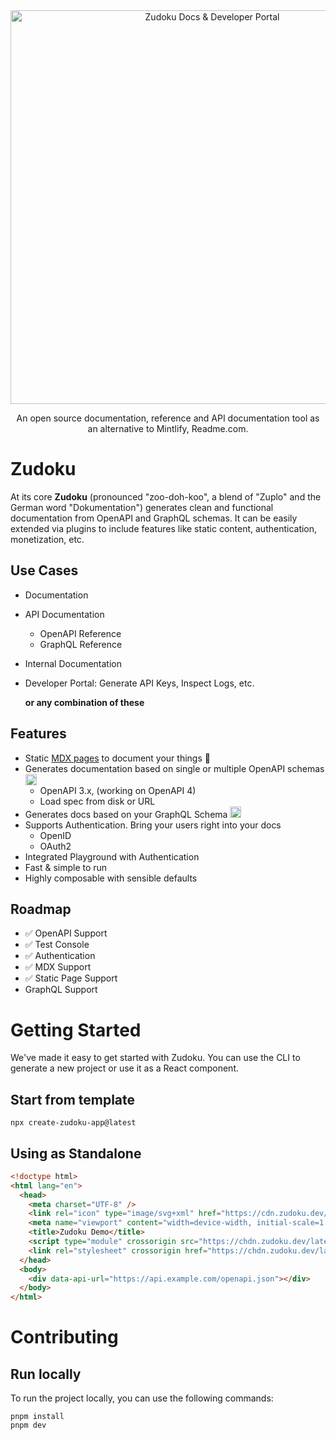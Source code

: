 <div align=center>

<picture>
  <source media="(prefers-color-scheme: dark)" srcset="./assets/zudoku-logo-light.svg" width=630>
  <img alt="Zudoku Docs & Developer Portal" src="./assets/zudoku-logo-dark.svg" width=630>
</picture>

An open source documentation, reference and API documentation tool as an alternative to Mintlify, Readme.com.

</div>

# Zudoku

At its core **Zudoku** (pronounced "zoo-doh-koo", a blend of "Zuplo" and the German word "Dokumentation") generates clean and functional documentation from OpenAPI and GraphQL schemas. It can be easily extended via plugins to include features like static content, authentication, monetization, etc.

## Use Cases

- Documentation
- API Documentation
  - OpenAPI Reference
  - GraphQL Reference
- Internal Documentation
- Developer Portal: Generate API Keys, Inspect Logs, etc.

  **or any combination of these**

## Features

- Static [MDX pages](https://mdxjs.com/) to document your things 📖
- Generates documentation based on single or multiple OpenAPI schemas <img src="https://emojis.slackmojis.com/emojis/images/1643514263/2320/graphql.png" height="18" />
  - OpenAPI 3.x, (working on OpenAPI 4)
  - Load spec from disk or URL
- Generates docs based on your GraphQL Schema <img src="https://emojis.slackmojis.com/emojis/images/1681900279/65279/openapi.png?1681900279" height="18" />
- Supports Authentication. Bring your users right into your docs
  - OpenID
  - OAuth2
- Integrated Playground with Authentication
- Fast & simple to run
- Highly composable with sensible defaults

## Roadmap

- ✅ OpenAPI Support
- ✅ Test Console
- ✅ Authentication
- ✅ MDX Support
- ✅ Static Page Support
- GraphQL Support

# Getting Started

We've made it easy to get started with Zudoku. You can use the CLI to generate a new project or use it as a React component.

## Start from template

```
npx create-zudoku-app@latest
```

## Using as Standalone

```html
<!doctype html>
<html lang="en">
  <head>
    <meta charset="UTF-8" />
    <link rel="icon" type="image/svg+xml" href="https://cdn.zudoku.dev/logos/icon.svg" />
    <meta name="viewport" content="width=device-width, initial-scale=1.0" />
    <title>Zudoku Demo</title>
    <script type="module" crossorigin src="https://chdn.zudoku.dev/latest/main.js"></script>
    <link rel="stylesheet" crossorigin href="https://chdn.zudoku.dev/latest/style.css" />
  </head>
  <body>
    <div data-api-url="https://api.example.com/openapi.json"></div>
  </body>
</html>
```

# Contributing

## Run locally

To run the project locally, you can use the following commands:

```
pnpm install
pnpm dev
```
